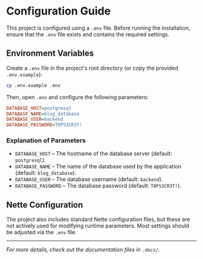 # Configuration Guide

This project is configured using a `.env` file. Before running the installation, ensure that the `.env` file exists and contains the required settings.

## Environment Variables

Create a `.env` file in the project's root directory (or copy the provided `.env.example`):

```sh
cp .env.example .env
```

Then, open `.env` and configure the following parameters:

```ini
DATABASE_HOST=postgresql
DATABASE_NAME=blog_database
DATABASE_USER=backend
DATABASE_PASSWORD=T0PS3CR3T!
```

### Explanation of Parameters

- `DATABASE_HOST` – The hostname of the database server (default: `postgresql`).
- `DATABASE_NAME` – The name of the database used by the application (default: `blog_database`).
- `DATABASE_USER` – The database username (default: `backend`).
- `DATABASE_PASSWORD` – The database password (default: `T0PS3CR3T!`).

## Nette Configuration

The project also includes standard Nette configuration files, but these are not actively used for modifying runtime parameters. Most settings should be adjusted via the `.env` file.

---

_For more details, check out the documentation files in `.docs/`._
